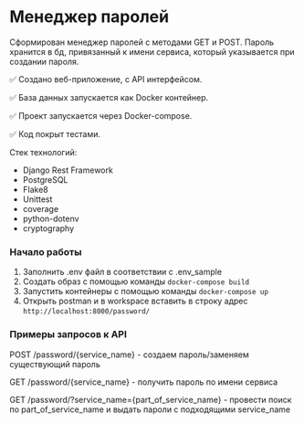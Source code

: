 # Менеджер паролей
Сформирован менеджер паролей с методами GET и POST. Пароль хранится в бд, привязанный к имени сервиса, который указывается при создании пароля.

:white_check_mark: Создано веб-приложение, с API интерфейсом.

:white_check_mark: База данных запускается как Docker контейнер.

:white_check_mark: Проект запускается через Docker-compose.

:white_check_mark: Код покрыт тестами.

Стек технологий:

- Django Rest Framework
- PostgreSQL
- Flake8
- Unittest
- coverage
- python-dotenv
- cryptography

### Начало работы
1. Заполнить .env файл в соответствии с .env_sample
2. Создать образ с помощью команды `docker-compose build`
3. Запустить контейнеры с помощью команды `docker-compose up`
4. Открыть postman и в workspace вставить в строку адрес `http://localhost:8000/password/`

### Примеры запросов к API
POST /password/{service_name} - создаем пароль/заменяем существующий пароль

GET /password/{service_name} - получить пароль по имени сервиса

GET /password/?service_name={part_of_service_name} - провести поиск по
part_of_service_name и выдать пароли с подходящими service_name
